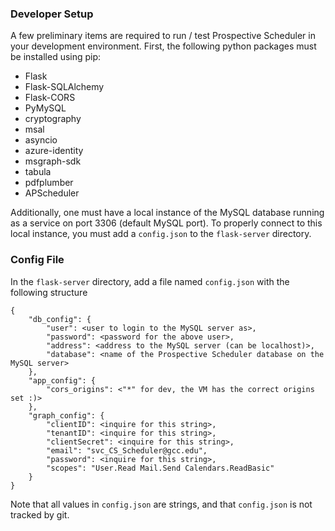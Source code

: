 ### Developer Setup

A few preliminary items are required to run / test Prospective Scheduler in your development environment.
First, the following python packages must be installed using pip:

- Flask
- Flask-SQLAlchemy
- Flask-CORS
- PyMySQL
- cryptography
- msal
- asyncio
- azure-identity
- msgraph-sdk
- tabula
- pdfplumber
- APScheduler

Additionally, one must have a local instance of the MySQL database running as a service on port 3306 (default MySQL port).
To properly connect to this local instance, you must add a `config.json` to the `flask-server` directory.

### Config File

In the `flask-server` directory, add a file named `config.json` with the following structure

```
{
    "db_config": {
        "user": <user to login to the MySQL server as>,
        "password": <password for the above user>,
        "address": <address to the MySQL server (can be localhost)>,
        "database": <name of the Prospective Scheduler database on the MySQL server>
    },
    "app_config": {
        "cors_origins": <"*" for dev, the VM has the correct origins set :)>
    },
    "graph_config": {
        "clientID": <inquire for this string>,
        "tenantID": <inquire for this string>,
        "clientSecret": <inquire for this string>,
        "email": "svc_CS_Scheduler@gcc.edu",
        "password": <inquire for this string>, 
        "scopes": "User.Read Mail.Send Calendars.ReadBasic"
    }
}
```

Note that all values in `config.json` are strings, and that `config.json` is not tracked by git.